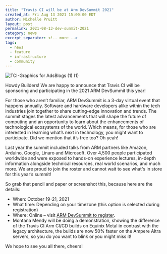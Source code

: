 ```yaml
---
title: "Travis CI will be at Arm DevSummit 2021"
created_at: Fri Aug 13 2021 15:00:00 EDT
author: Michelle Pruitt
layout: post
permalink: 2021-08-13-dev-summit-2021
category: news
excerpt_separator: <!-- more --> 
tags:
  - news
  - feature
  - infrastructure
  - community
---
```


![TCI-Graphics for AdsBlogs (1) (1)](https://user-images.githubusercontent.com/20936398/129260694-f6b13cfc-27b1-4367-95a2-1408394db403.png)

Howdy Builders! We are happy to announce that Travis CI will be sponsoring and participating in the 2021 ARM DevSummit this year!

<!-- more --> 

For those who aren’t familiar, ARM DevSummit is a 3-day virtual event that happens annually. Software and hardware developers alike within the tech industries join together to share cutting-edge innovation and trends. The summit stages the latest advancements that will shape the future of computing and an opportunity to learn about the enhancements of technological ecosystems of the world. Which means, for those who are interested in learning what’s next in technology, you might want to participate. Did we mention that it’s free too? Oh yeah!

Last year the summit included talks from ARM partners like Amazon, Arduino, Google, Linaro and Microsoft. Over 4,500 people participated worldwide and were exposed to hands-on experience lectures, in-depth information alongside technical resources, real world scenarios, and much more. We are proud to join the roster and cannot wait to see what's in store for this year’s summit!

So grab that pencil and paper or screenshot this, because here are the details:

* When: October 19-21, 2021 
* What time: Depending on your timezone (this option is selected during registration)
* Where: Online – visit [ARM DevSummit to register](https://devsummit2021.smarteventscloud.com/portal/startNewRegistration.do?_ga=2.113398599.139918912.1628866257-1520953767.1626372565).
* Montana Mendy will be doing a demonstration, showing the difference of the Travis CI Arm CI/CD builds on Equinix Metal in contrast with the legacy architecture, the builds are now 50% faster on the Ampere Altra servers, so you do you want to blink or you might miss it!

We hope to see you all there, cheers! 
